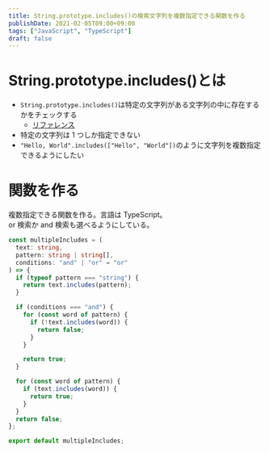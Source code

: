 ```yaml
---
title: String.prototype.includes()の検索文字列を複数指定できる関数を作る
publishDate: 2021-02-05T09:00+09:00
tags: ["JavaScript", "TypeScript"]
draft: false
---
```


# String.prototype.includes()とは

- `String.prototype.includes()`は特定の文字列がある文字列の中に存在するかをチェックする
  - [リファレンス](https://developer.mozilla.org/ja/docs/Web/JavaScript/Reference/Global_Objects/String/includes)
- 特定の文字列は 1 つしか指定できない
- `"Hello, World".includes(["Hello", "World"])`のように文字列を複数指定できるようにしたい

# 関数を作る

複数指定できる関数を作る。言語は TypeScript。  
or 検索か and 検索も選べるようにしている。

```typescript
const multipleIncludes = (
  text: string,
  pattern: string | string[],
  conditions: "and" | "or" = "or"
) => {
  if (typeof pattern === "string") {
    return text.includes(pattern);
  }

  if (conditions === "and") {
    for (const word of pattern) {
      if (!text.includes(word)) {
        return false;
      }
    }

    return true;
  }

  for (const word of pattern) {
    if (text.includes(word)) {
      return true;
    }
  }
  return false;
};

export default multipleIncludes;
```
